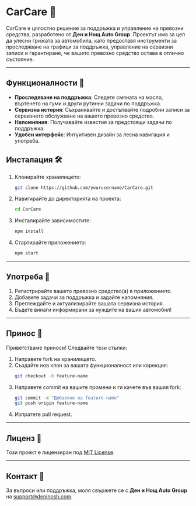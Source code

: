 # CarCare 🚗

CarCare е цялостно решение за поддръжка и управление на превозни средства, разработено от **Ден и Нощ Auto Group**. Проектът има за цел да улесни грижата за автомобила, като предоставя инструменти за проследяване на графици за поддръжка, управление на сервизни записи и гарантиране, че вашето превозно средство остава в отлично състояние.

---

## Функционалности 🌟
- **Проследяване на поддръжка**: Следете смяната на масло, въртенето на гуми и други рутинни задачи по поддръжка.
- **Сервизна история**: Съхранявайте и достъпвайте подробни записи за сервизното обслужване на вашето превозно средство.
- **Напомняния**: Получавайте известия за предстоящи задачи по поддръжка.
- **Удобен интерфейс**: Интуитивен дизайн за лесна навигация и употреба.


## Инсталация 🛠️
1. Клонирайте хранилището:
   ```bash
   git clone https://github.com/yourusername/CarCare.git
   ```
2. Навигирайте до директорията на проекта:
   ```bash
   cd CarCare
   ```
3. Инсталирайте зависимостите:
   ```bash
   npm install
   ```
4. Стартирайте приложението:
   ```bash
   npm start
   ```

---

## Употреба 📖
1. Регистрирайте вашето превозно средство(а) в приложението.
2. Добавете задачи за поддръжка и задайте напомняния.
3. Преглеждайте и актуализирайте вашата сервизна история.
4. Бъдете винаги информирани за нуждите на вашия автомобил!

---

## Принос 🤝
Приветстваме приноси! Следвайте тези стъпки:
1. Направете fork на хранилището.
2. Създайте нов клон за вашата функционалност или корекция:
   ```bash
   git checkout -b feature-name
   ```
3. Направете commit на вашите промени и ги качете във вашия fork:
   ```bash
   git commit -m "Добавяне на feature-name"
   git push origin feature-name
   ```
4. Изпратете pull request.

---

## Лиценз 📜
Този проект е лицензиран под [MIT License](LICENSE).

---

## Контакт 📧
За въпроси или поддръжка, моля свържете се с **Ден и Нощ Auto Group** на support@deninosh.com.